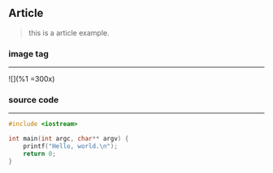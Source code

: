 Article
---

> this is a article example.


### image tag
---
![](%1 =300x)

### source code
---
```cpp
#include <iostream>

int main(int argc, char** argv) {
    printf("Hello, world.\n");
    return 0;
}
```